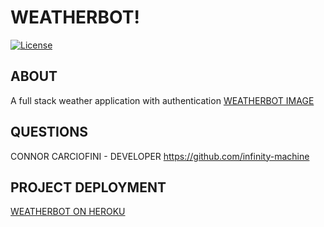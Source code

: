 # WEATHERBOT!
[![License](https://img.shields.io/badge/License-Apache_2.0-yellowgreen.svg)](https://opensource.org/licenses/Apache-2.0)
 
## ABOUT
A full stack weather application with authentication
[WEATHERBOT IMAGE](./img/screenshot.png)

## QUESTIONS
CONNOR CARCIOFINI - DEVELOPER
https://github.com/infinity-machine

## PROJECT DEPLOYMENT
[WEATHERBOT ON HEROKU](https://cjc-weatherapp.herokuapp.com/)
